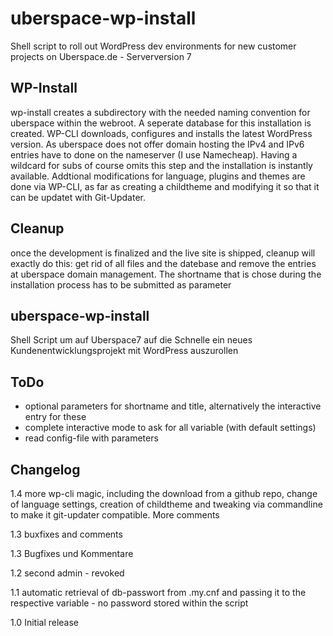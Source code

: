 # uberspace-wp-install
Shell script to roll out WordPress dev environments for new customer projects on Uberspace.de - Serverversion 7

## WP-Install
wp-install creates a subdirectory with the needed naming convention for uberspace within the webroot. A seperate database for this installation is created. WP-CLI downloads, configures and installs the latest WordPress version. As uberspace does not offer domain hosting the IPv4 and IPv6 entries have to done on the nameserver (I use Namecheap). Having a wildcard for subs of course omits this step and the installation is instantly available. Addtional modifications for language, plugins and themes are done via WP-CLI, as far as creating a childtheme and modifying it so that it can be updatet with Git-Updater.

## Cleanup
once the development is finalized and the live site is shipped, cleanup will exactly do this: get rid of all files and the datebase and remove the entries at uberspace domain management. The shortname that is chose during the installation process has to be submitted as parameter

## uberspace-wp-install
Shell Script um auf Uberspace7 auf die Schnelle ein neues Kundenentwicklungsprojekt mit WordPress auszurollen

## ToDo
+ optional parameters for shortname and title, alternatively the interactive entry for these
+ complete interactive mode to ask for all variable (with default settings)
+ read config-file with parameters

## Changelog

1.4 more wp-cli magic, including the download from a github repo, change of language settings, creation of childtheme and tweaking via commandline to make it git-updater compatible. More comments

1.3 buxfixes and comments

1.3 Bugfixes und Kommentare

1.2 second admin - revoked

1.1 automatic retrieval of db-passwort from .my.cnf and passing it to the respective variable - no password stored within the script

1.0 Initial release